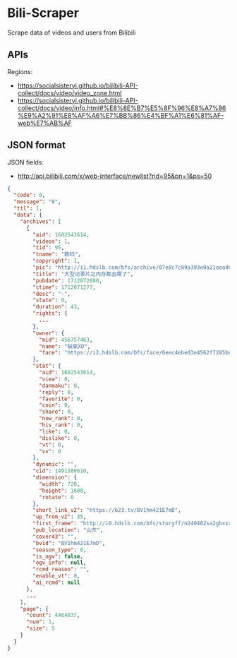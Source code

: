 # Bili-Scraper
Scrape data of videos and users from Bilibili

## APIs

Regions:

- https://socialsisteryi.github.io/bilibili-API-collect/docs/video/video_zone.html
- https://socialsisteryi.github.io/bilibili-API-collect/docs/video/info.html#%E8%8E%B7%E5%8F%96%E8%A7%86%E9%A2%91%E8%AF%A6%E7%BB%86%E4%BF%A1%E6%81%AF-web%E7%AB%AF


## JSON format

JSON fields:

- http://api.bilibili.com/x/web-interface/newlist?rid=95&pn=1&ps=50

```json
{
  "code": 0,
  "message": "0",
  "ttl": 1,
  "data": {
    "archives": [
      {
        "aid": 1602543614,
        "videos": 1,
        "tid": 95,
        "tname": "数码",
        "copyright": 1,
        "pic": "http://i1.hdslb.com/bfs/archive/07e8c7c89a393e0a21aea407b49111b0e631a383.jpg",
        "title": "大型记录片之内存都去哪了",
        "pubdate": 1712072080,
        "ctime": 1712071277,
        "desc": "-",
        "state": 0,
        "duration": 43,
        "rights": {
          ...
        },
        "owner": {
          "mid": 456757463,
          "name": "缺氧XD",
          "face": "https://i2.hdslb.com/bfs/face/6eec4ebed3e4562f7285bc60923611c6a5ca44c7.jpg"
        },
        "stat": {
          "aid": 1602543614,
          "view": 0,
          "danmaku": 0,
          "reply": 0,
          "favorite": 0,
          "coin": 0,
          "share": 0,
          "now_rank": 0,
          "his_rank": 0,
          "like": 0,
          "dislike": 0,
          "vt": 0,
          "vv": 0
        },
        "dynamic": "",
        "cid": 1491380610,
        "dimension": {
          "width": 720,
          "height": 1600,
          "rotate": 0
        },
        "short_link_v2": "https://b23.tv/BV1hm421E7mD",
        "up_from_v2": 35,
        "first_frame": "http://i0.hdslb.com/bfs/storyff/n240402sa2gbxxrw72vvn3ple2vhoqbn_firsti.jpg",
        "pub_location": "山东",
        "cover43": "",
        "bvid": "BV1hm421E7mD",
        "season_type": 0,
        "is_ogv": false,
        "ogv_info": null,
        "rcmd_reason": "",
        "enable_vt": 0,
        "ai_rcmd": null
      },
      ...
    ],
    "page": {
      "count": 4464037,
      "num": 1,
      "size": 5
    }
  }
}
```